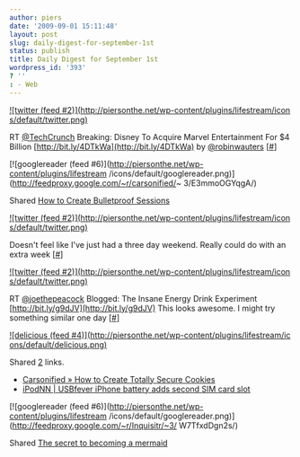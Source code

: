 ```yaml
---
author: piers
date: '2009-09-01 15:11:48'
layout: post
slug: daily-digest-for-september-1st
status: publish
title: Daily Digest for September 1st
wordpress_id: '393'
? ''
: - Web
---
```


[![twitter (feed #2)](http://piersonthe.net/wp-content/plugins/lifestream/icon
s/default/twitter.png)](http://twitter.com/pierskarsenbarg/statuses/3666470612
)

RT [@TechCrunch](http://www.twitter.com/TechCrunch) Breaking: Disney To
Acquire Marvel Entertainment For $4 Billion
[http://bit.ly/4DTkWa](http://bit.ly/4DTkWa) by
[@robinwauters](http://www.twitter.com/robinwauters)
[[#](http://twitter.com/pierskarsenbarg/statuses/3666470612)]

[![googlereader (feed #6)](http://piersonthe.net/wp-content/plugins/lifestream
/icons/default/googlereader.png)](http://feedproxy.google.com/~r/carsonified/~
3/E3mmoOGYqgA/)

Shared [How to Create Bulletproof
Sessions](http://feedproxy.google.com/~r/carsonified/~3/E3mmoOGYqgA/)

[![twitter (feed #2)](http://piersonthe.net/wp-content/plugins/lifestream/icon
s/default/twitter.png)](http://twitter.com/pierskarsenbarg/statuses/3684853543
)

Doesn't feel like I've just had a three day weekend. Really could do with an
extra week [[#](http://twitter.com/pierskarsenbarg/statuses/3684853543)]

[![twitter (feed #2)](http://piersonthe.net/wp-content/plugins/lifestream/icon
s/default/twitter.png)](http://twitter.com/pierskarsenbarg/statuses/3684917678
)

RT [@joethepeacock](http://www.twitter.com/joethepeacock) Blogged: The Insane
Energy Drink Experiment [http://bit.ly/g9dJV](http://bit.ly/g9dJV) This looks
awesome. I might try something similar one day
[[#](http://twitter.com/pierskarsenbarg/statuses/3684917678)]

[![delicious (feed #4)](http://piersonthe.net/wp-content/plugins/lifestream/ic
ons/default/delicious.png)](http://del.icio.us/piersk)

Shared [2](void(0);) links.

  * [Carsonified » How to Create Totally Secure Cookies](http://carsonified.com/blog/dev/how-to-create-totally-secure-cookies/)
  * [iPodNN | USBfever iPhone battery adds second SIM card slot](http://www.ipodnn.com/articles/09/08/30/usbfever.ships.new.battery/)

[![googlereader (feed #6)](http://piersonthe.net/wp-content/plugins/lifestream
/icons/default/googlereader.png)](http://feedproxy.google.com/~r/Inquisitr/~3/
W7TfxdDgn2s/)

Shared [The secret to becoming a
mermaid](http://feedproxy.google.com/~r/Inquisitr/~3/W7TfxdDgn2s/)

